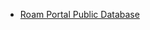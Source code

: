 - [Roam Portal Public Database](https://roamresearch.com/#/app/roam-depot-developers/page/rD3rr620s)
